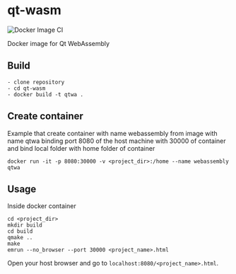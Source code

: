 # qt-wasm 
![Docker Image CI](https://github.com/guerinoni/qt-wasm/workflows/Docker%20Image%20CI/badge.svg)

Docker image for Qt WebAssembly

## Build
```
- clone repository
- cd qt-wasm
- docker build -t qtwa .
```

## Create container

Example that create container with name webassembly from image with name qtwa binding port 8080 of the host machine with 30000 of container and bind local folder with home folder of container
```
docker run -it -p 8080:30000 -v <project_dir>:/home --name webassembly qtwa
```

## Usage

Inside docker container
```
cd <project_dir>
mkdir build
cd build
qmake ..
make
emrun --no_browser --port 30000 <project_name>.html
```
Open your host browser and go to `localhost:8080/<project_name>.html`.
